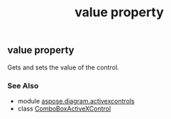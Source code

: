 ﻿---
title: value property
second_title: Aspose.Diagram for Python via .NET API References
description: 
type: docs
weight: 360
url: /python-net/aspose.diagram.activexcontrols/comboboxactivexcontrol/value/
is_root: false
---

## value property


Gets and sets the value of the control.

### See Also
* module [aspose.diagram.activexcontrols](../../)
* class [ComboBoxActiveXControl](/diagram/python-net/aspose.diagram.activexcontrols/comboboxactivexcontrol)
